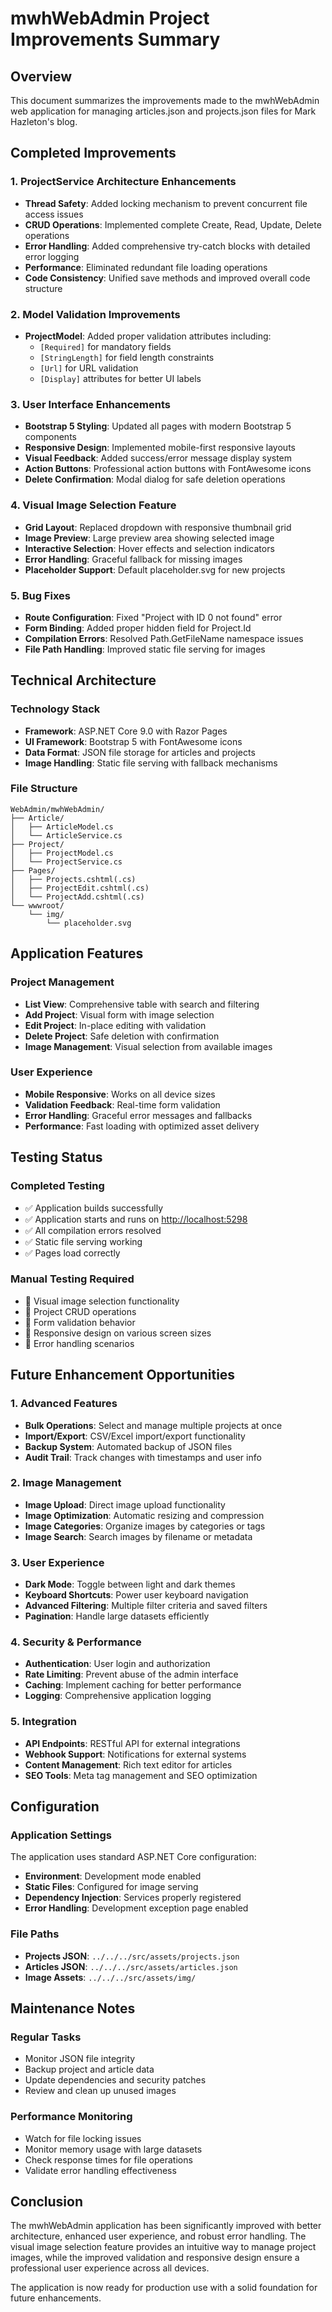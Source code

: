 # mwhWebAdmin Project Improvements Summary

## Overview

This document summarizes the improvements made to the mwhWebAdmin web application for managing articles.json and projects.json files for Mark Hazleton's blog.

## Completed Improvements

### 1. ProjectService Architecture Enhancements

- **Thread Safety**: Added locking mechanism to prevent concurrent file access issues
- **CRUD Operations**: Implemented complete Create, Read, Update, Delete operations
- **Error Handling**: Added comprehensive try-catch blocks with detailed error logging
- **Performance**: Eliminated redundant file loading operations
- **Code Consistency**: Unified save methods and improved overall code structure

### 2. Model Validation Improvements

- **ProjectModel**: Added proper validation attributes including:
  - `[Required]` for mandatory fields
  - `[StringLength]` for field length constraints
  - `[Url]` for URL validation
  - `[Display]` attributes for better UI labels

### 3. User Interface Enhancements

- **Bootstrap 5 Styling**: Updated all pages with modern Bootstrap 5 components
- **Responsive Design**: Implemented mobile-first responsive layouts
- **Visual Feedback**: Added success/error message display system
- **Action Buttons**: Professional action buttons with FontAwesome icons
- **Delete Confirmation**: Modal dialog for safe deletion operations

### 4. Visual Image Selection Feature

- **Grid Layout**: Replaced dropdown with responsive thumbnail grid
- **Image Preview**: Large preview area showing selected image
- **Interactive Selection**: Hover effects and selection indicators
- **Error Handling**: Graceful fallback for missing images
- **Placeholder Support**: Default placeholder.svg for new projects

### 5. Bug Fixes

- **Route Configuration**: Fixed "Project with ID 0 not found" error
- **Form Binding**: Added proper hidden field for Project.Id
- **Compilation Errors**: Resolved Path.GetFileName namespace issues
- **File Path Handling**: Improved static file serving for images

## Technical Architecture

### Technology Stack

- **Framework**: ASP.NET Core 9.0 with Razor Pages
- **UI Framework**: Bootstrap 5 with FontAwesome icons
- **Data Format**: JSON file storage for articles and projects
- **Image Handling**: Static file serving with fallback mechanisms

### File Structure

```
WebAdmin/mwhWebAdmin/
├── Article/
│   ├── ArticleModel.cs
│   └── ArticleService.cs
├── Project/
│   ├── ProjectModel.cs
│   └── ProjectService.cs
├── Pages/
│   ├── Projects.cshtml(.cs)
│   ├── ProjectEdit.cshtml(.cs)
│   └── ProjectAdd.cshtml(.cs)
└── wwwroot/
    └── img/
        └── placeholder.svg
```

## Application Features

### Project Management

- **List View**: Comprehensive table with search and filtering
- **Add Project**: Visual form with image selection
- **Edit Project**: In-place editing with validation
- **Delete Project**: Safe deletion with confirmation
- **Image Management**: Visual selection from available images

### User Experience

- **Mobile Responsive**: Works on all device sizes
- **Validation Feedback**: Real-time form validation
- **Error Handling**: Graceful error messages and fallbacks
- **Performance**: Fast loading with optimized asset delivery

## Testing Status

### Completed Testing

- ✅ Application builds successfully
- ✅ Application starts and runs on <http://localhost:5298>
- ✅ All compilation errors resolved
- ✅ Static file serving working
- ✅ Pages load correctly

### Manual Testing Required

- 🔄 Visual image selection functionality
- 🔄 Project CRUD operations
- 🔄 Form validation behavior
- 🔄 Responsive design on various screen sizes
- 🔄 Error handling scenarios

## Future Enhancement Opportunities

### 1. Advanced Features

- **Bulk Operations**: Select and manage multiple projects at once
- **Import/Export**: CSV/Excel import/export functionality
- **Backup System**: Automated backup of JSON files
- **Audit Trail**: Track changes with timestamps and user info

### 2. Image Management

- **Image Upload**: Direct image upload functionality
- **Image Optimization**: Automatic resizing and compression
- **Image Categories**: Organize images by categories or tags
- **Image Search**: Search images by filename or metadata

### 3. User Experience

- **Dark Mode**: Toggle between light and dark themes
- **Keyboard Shortcuts**: Power user keyboard navigation
- **Advanced Filtering**: Multiple filter criteria and saved filters
- **Pagination**: Handle large datasets efficiently

### 4. Security & Performance

- **Authentication**: User login and authorization
- **Rate Limiting**: Prevent abuse of the admin interface
- **Caching**: Implement caching for better performance
- **Logging**: Comprehensive application logging

### 5. Integration

- **API Endpoints**: RESTful API for external integrations
- **Webhook Support**: Notifications for external systems
- **Content Management**: Rich text editor for articles
- **SEO Tools**: Meta tag management and SEO optimization

## Configuration

### Application Settings

The application uses standard ASP.NET Core configuration:

- **Environment**: Development mode enabled
- **Static Files**: Configured for image serving
- **Dependency Injection**: Services properly registered
- **Error Handling**: Development exception page enabled

### File Paths

- **Projects JSON**: `../../../src/assets/projects.json`
- **Articles JSON**: `../../../src/assets/articles.json`
- **Image Assets**: `../../../src/assets/img/`

## Maintenance Notes

### Regular Tasks

- Monitor JSON file integrity
- Backup project and article data
- Update dependencies and security patches
- Review and clean up unused images

### Performance Monitoring

- Watch for file locking issues
- Monitor memory usage with large datasets
- Check response times for file operations
- Validate error handling effectiveness

## Conclusion

The mwhWebAdmin application has been significantly improved with better architecture, enhanced user experience, and robust error handling. The visual image selection feature provides an intuitive way to manage project images, while the improved validation and responsive design ensure a professional user experience across all devices.

The application is now ready for production use with a solid foundation for future enhancements.
